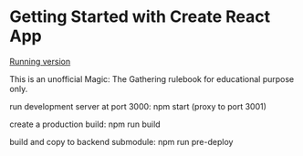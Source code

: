 # Getting Started with Create React App

[Running version](https://sluhtala-magic-rules.herokuapp.com)

This is an unofficial Magic: The Gathering rulebook for educational purpose
only.

run development server at port 3000: npm start
(proxy to port 3001)

create a production build: npm run build

build and copy to backend submodule: npm run pre-deploy


